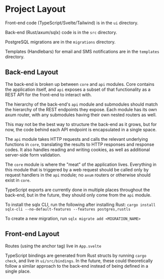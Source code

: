 # Project Layout

Front-end code (TypeScript/Svelte/Tailwind) is in the `ui` directory.

Back-end (Rust/axum/sqlx) code is in the `src` directory.

PostgreSQL migrations are in the `migrations` directory.

Templates (Handlebars) for email and SMS notifications are in the `templates` directory.

## Back-end Layout

The back-end is broken up between `core` and `api` modules.  Core contains the application itself, and `api` exposes a subset of that functionality as a REST API for the front-end to interact with.

The hierarchy of the back-end's `api` module and submodules should match the hierarchy of the REST endpoints they expose.  Each module has its own axum router, with any submodules having their own nested routers as well.

This may not be the best way to structure the back-end as it grows, but for now, the code behind each API endpoint is encapsulated in a single space.

The `api` module takes HTTP requests and calls the relevant underlying functions in `core`,
translating the results to HTTP responses and response codes. It also handles reading and writing cookies, as well as additional server-side form validation.

The `core` module is where the "meat" of the application lives. Everything in this module that is triggered by a web request should be called only by request handlers in the `api` module; no `axum` routers or otherwise should exist in `core`.

TypeScript exports are currently done in multiple places throughout the back-end, but in the future, they should only come from the `api` module.

To install the sqlx CLI, run the following after installing Rust: `cargo install sqlx-cli --no-default-features --features postgres,rustls`

To create a new migration, run `sqlx migrate add <MIGRATION_NAME>`

## Front-end Layout

Routes (using the anchor tag) live in `App.svelte`

TypeScript bindings are generated from Rust structs by running `cargo check`, and live in `ui/src/bindings`.  In the future, these could theoretically follow a similar approach to the back-end instead of being defined in a single place.

